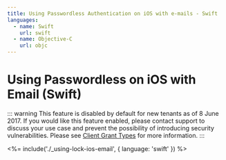 ```yaml
---
title: Using Passwordless Authentication on iOS with e-mails - Swift
languages:
  - name: Swift
    url: swift
  - name: Objective-C
    url: objc
---
```

# Using Passwordless on iOS with Email (Swift)

<!-- markdownlint-disable -->

::: warning
This feature is disabled by default for new tenants as of 8 June 2017. If you would like this feature enabled, please contact support to discuss your use case and prevent the possibility of introducing security vulnerabilities. Please see [Client Grant Types](/clients/client-grant-types) for more information.
:::

<%= include('./_using-lock-ios-email', { language: 'swift' }) %>
